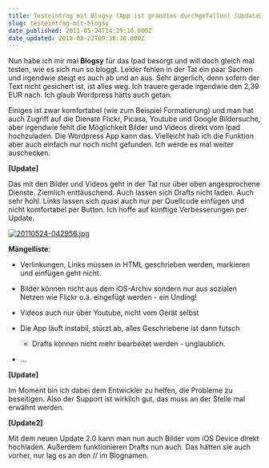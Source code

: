 ```yaml
---
title: Testeintrag mit Blogsy (App ist grandios durchgefallen) [Update2]
slug: testeintrag-mit-blogsy
date_published: 2011-05-24T14:19:10.000Z
date_updated: 2018-08-22T09:38:38.000Z
---
```


Nun habe ich mir mal **Blogsy** für das Ipad besorgt und will doch gleich mal testen, wie es sich nun so bloggt. Leider fehlen in der Tat ein paar Sachen und irgendwie steigt es auch ab und an aus. Sehr ärgerlich, denn sofern der Text nicht gesichert ist, ist alles weg. Ich trauere gerade irgendwie den 2,39 EUR nach. Ich glaub Wordpress hätts auch getan.

Einiges ist zwar komfortabel (wie zum Beispiel Formatierung) und man hat auch Zugriff auf die Dienste Flickr, Picasa, Youtube und Google Bildersuche, aber irgendwie fehlt die Möglichkeit Bilder und Videos direkt vom Ipad hochzuladen. Die Wordpress App kann das. Vielleicht hab ich die Funktion aber auch einfach nur noch nicht gefunden. Ich werde es mal weiter auschecken.

**[Update]**

Das mit den Bilder und Videos geht in der Tat nur über oben angesprochene Dienste. Ziemlich enttäuschend. Auch lassen sich Drafts nicht laden. Auch sehr hohl. Links lassen sich quasi auch nur per Quellcode einfügen und nicht komfortabel per Button. Ich hoffe auf künftige Verbesserungen per Update.

[![20110524-042956.jpg](//picdump.thafaker.de/2011/05/20110524-042956.jpg)](http://picdump.thafaker.de/2011/05/20110524-042956.jpg)

**Mängelliste**:

- Verlinkungen, Links müssen in HTML geschrieben werden, markieren und einfügen geht nicht.
- Bilder können nicht aus dem iOS-Archiv sondern nur aus sozialen Netzen wie Flickr o.ä. eingefügt werden - ein Unding!
- Videos auch nur über Youtube, nicht vom Gerät selbst
- Die App läuft instabil, stürzt ab, alles Geschriebene ist dann futsch</li>
	- Drafts können nicht mehr bearbeitet werden - unglaublich.

- ...

**[Update]**

Im Moment bin ich dabei dem Entwickler zu helfen, die Probleme zu beseitigen. Also der Support ist wirklich gut, das muss an der Stelle mal erwähnt werden.

**[Update2]**

Mit dem neuen Update 2.0 kann man nun auch Bilder vom iOS Device direkt hochladen. Außerdem funktionieren Drafts nun auch. Das hätten sie auch vorher, nur lag es an den // im Blognamen.
